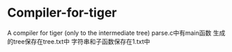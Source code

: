 # Compiler-for-tiger
A compiler for tiger (only to the intermediate tree)
parse.c中有main函数
生成的tree保存在tree.txt中
字符串和子函数保存在1.txt中
